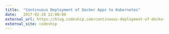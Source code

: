 ```yaml
---
title:  "Continuous Deployment of Docker Apps to Kubernetes"
date:   2017-02-28 12:00:00
external_url: https://blog.codeship.com/continuous-deployment-of-docker-apps-to-kubernetes/
external_site: codeship
---
```


